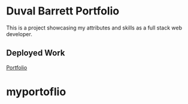 # Duval Barrett Portfolio

This is a project showcasing my attributes and skills as a full stack web developer.

## Deployed Work

[Portfolio](https://duvalbarrett.vercel.app/)
# myportoflio
